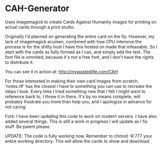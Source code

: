 CAH-Generator
=============

Uses imagemagick to create Cards Against Humanity images for printing on actual cards through a print studio.

Originally I'd planned on generating the entire card on the fly. However, my lack of imagemagick acumen, combined with how CPU intensive the process is for the shitty host I have this hosted on made that infeasable. So I start with the cards as fully formed as I can, and simply add the text. The font file is ommited, because it's not a free font, and I don't have the rights to distribute it.

You can see it in action at:
http://mywastedlife.com/CAH

For those interested in making their own card images from scratch, 'notes.rtf' has the closest I have to something you can use to recreate the steps I took. Every time I tried something new that I felt I might want to reference back to, I threw it in there. It's by no means complete, will probably frustrate you more than help you, and I apologize in advance for not caring.


Fork: I have been updating this code to work on modern servers. I have also added several things. This is still a work in progress I will update as I fix stuff. Be paient please.

UPDATE: The code is fully working now, Remember to chmod -R 777 your entire working directory. This will allow the cards to show and download.
